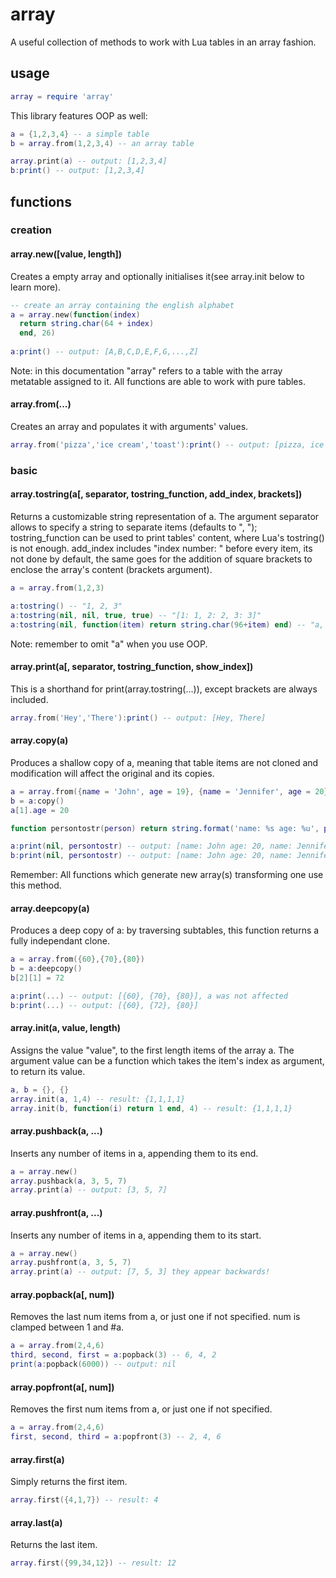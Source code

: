 # array
A useful collection of methods to work with Lua tables in an array fashion.

## usage
```lua
array = require 'array'
```
This library features OOP as well:
```lua
a = {1,2,3,4} -- a simple table
b = array.from(1,2,3,4) -- an array table

array.print(a) -- output: [1,2,3,4]
b:print() -- output: [1,2,3,4]
```

## functions
### creation
#### array.new([value, length])

Creates a empty array and optionally initialises it(see array.init below to learn more).
```lua
-- create an array containing the english alphabet
a = array.new(function(index) 
  return string.char(64 + index) 
  end, 26)
  
a:print() -- output: [A,B,C,D,E,F,G,...,Z]
```
Note: in this documentation "array" refers to a table with the array metatable assigned to it. All functions are able to work with pure tables.

#### array.from(...)

Creates an array and populates it with arguments' values.
```lua
array.from('pizza','ice cream','toast'):print() -- output: [pizza, ice cream, toast]
```

### basic
#### array.tostring(a[, separator, tostring_function, add_index, brackets])

Returns a customizable string representation of a. The argument separator allows to specify a string to separate items (defaults to ", "); tostring_function can be used to print tables' content, where Lua's tostring() is not enough. add_index includes "index number: " before every item, its not done by default, the same goes for the  addition of square brackets to enclose the array's content (brackets argument).
```lua
a = array.from(1,2,3)

a:tostring() -- "1, 2, 3"
a:tostring(nil, nil, true, true) -- "[1: 1, 2: 2, 3: 3]"
a:tostring(nil, function(item) return string.char(96+item) end) -- "a, b, c"
```
Note: remember to omit "a" when you use OOP.

#### array.print(a[, separator, tostring_function, show_index])

This is a shorthand for print(array.tostring(...)), except brackets are always included.
```lua
array.from('Hey','There'):print() -- output: [Hey, There]
```

#### array.copy(a)

Produces a shallow copy of a, meaning that table items are not cloned and modification will affect the original and its copies.
```lua
a = array.from({name = 'John', age = 19}, {name = 'Jennifer', age = 20})
b = a:copy()
a[1].age = 20

function persontostr(person) return string.format('name: %s age: %u', person.name, person.age) end

a:print(nil, persontostr) -- output: [name: John age: 20, name: Jennifer age: 20]
b:print(nil, persontostr) -- output: [name: John age: 20, name: Jennifer age: 20], b got modified
```
Remember: All functions which generate new array(s) transforming one use this method.

#### array.deepcopy(a)

Produces a deep copy of a: by traversing subtables, this function returns a fully independant clone.
```lua
a = array.from({60},{70},{80})
b = a:deepcopy()
b[2][1] = 72

a:print(...) -- output: [{60}, {70}, {80}], a was not affected
b:print(...) -- output: [{60}, {72}, {80}]
```

#### array.init(a, value, length)

Assigns the value "value", to the first length items of the array a. The argument value can be a function which takes the item's index as argument, to return its value.
``` lua
a, b = {}, {}
array.init(a, 1,4) -- result: {1,1,1,1}
array.init(b, function(i) return 1 end, 4) -- result: {1,1,1,1}
```

#### array.pushback(a, ...)

Inserts any number of items in a, appending them to its end.
``` lua
a = array.new()
array.pushback(a, 3, 5, 7)
array.print(a) -- output: [3, 5, 7]
```

#### array.pushfront(a, ...)

Inserts any number of items in a, appending them to its start.
``` lua
a = array.new()
array.pushfront(a, 3, 5, 7)
array.print(a) -- output: [7, 5, 3] they appear backwards!
```

#### array.popback(a[, num])

Removes the last num items from a, or just one if not specified. num is clamped between 1 and #a.
``` lua
a = array.from(2,4,6)
third, second, first = a:popback(3) -- 6, 4, 2
print(a:popback(6000)) -- output: nil
```


#### array.popfront(a[, num])

Removes the first num items from a, or just one if not specified.
``` lua
a = array.from(2,4,6)
first, second, third = a:popfront(3) -- 2, 4, 6
```

#### array.first(a)

Simply returns the first item.
``` lua
array.first({4,1,7}) -- result: 4
```

#### array.last(a)

Returns the last item.
``` lua
array.first({99,34,12}) -- result: 12
```
